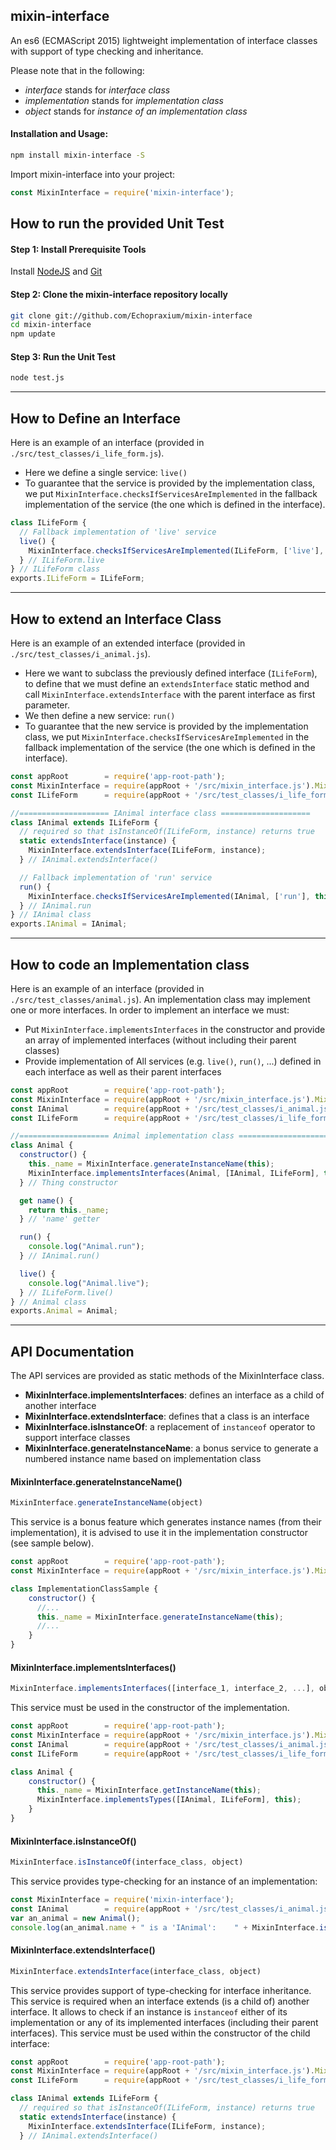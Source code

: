 ## mixin-interface

An es6 (ECMAScript 2015) lightweight implementation of interface classes with support of type checking and inheritance.

Please note that in the following:
* _interface_ stands for _interface class_
* _implementation_ stands for _implementation class_
* _object_ stands for _instance of an implementation class_

#### Installation and Usage:

```bash
npm install mixin-interface -S
```

Import mixin-interface into your project:

```javascript
const MixinInterface = require('mixin-interface');
```

## How to run the provided Unit Test
#### Step 1: Install Prerequisite Tools
Install [NodeJS](https://nodejs.org/en/) and [Git](https://git-scm.com/)

#### Step 2: Clone the mixin-interface repository locally
```bash
git clone git://github.com/Echopraxium/mixin-interface
cd mixin-interface
npm update
```

#### Step 3: Run the Unit Test
```bash
node test.js
```
- - - -
## How to Define an Interface
Here is an example of an interface (provided in `./src/test_classes/i_life_form.js`). 
* Here we define a single service: `live()` 
* To guarantee that the service is provided by the implementation class, we put `MixinInterface.checksIfServicesAreImplemented` in the fallback implementation of the service (the one which is defined in the interface).
```javascript
class ILifeForm {
  // Fallback implementation of 'live' service
  live() {
	MixinInterface.checksIfServicesAreImplemented(ILifeForm, ['live'], this);
  } // ILifeForm.live
} // ILifeForm class
exports.ILifeForm = ILifeForm;
```
- - - -
## How to extend an Interface Class
Here is an example of an extended interface (provided in `./src/test_classes/i_animal.js`). 
* Here we want to subclass the previously defined interface (`ILifeForm`), to define that we must define an `extendsInterface` static method and call `MixinInterface.extendsInterface` with the parent interface as first parameter.
* We then define a new service: `run()` 
* To guarantee that the new service is provided by the implementation class, we put `MixinInterface.checksIfServicesAreImplemented` in the fallback implementation of the service (the one which is defined in the interface).
```javascript
const appRoot        = require('app-root-path');
const MixinInterface = require(appRoot + '/src/mixin_interface.js').MixinInterface;
const ILifeForm      = require(appRoot + '/src/test_classes/i_life_form.js').ILifeForm;

//==================== IAnimal interface class ====================
class IAnimal extends ILifeForm {
  // required so that isInstanceOf(ILifeForm, instance) returns true
  static extendsInterface(instance) {
    MixinInterface.extendsInterface(ILifeForm, instance);
  } // IAnimal.extendsInterface()

  // Fallback implementation of 'run' service
  run() {
	MixinInterface.checksIfServicesAreImplemented(IAnimal, ['run'], this);
  } // IAnimal.run
} // IAnimal class
exports.IAnimal = IAnimal;
```
- - - -
## How to code an Implementation class
Here is an example of an interface (provided in `./src/test_classes/animal.js`). An implementation class may implement one or more interfaces. In order to implement an interface we must:
* Put `MixinInterface.implementsInterfaces` in the constructor and provide an array of implemented interfaces (without including their parent classes)
* Provide implementation of All services (e.g. `live()`, `run()`, ...) defined in each interface as well as their parent interfaces
```javascript
const appRoot        = require('app-root-path');
const MixinInterface = require(appRoot + '/src/mixin_interface.js').MixinInterface;
const IAnimal        = require(appRoot + '/src/test_classes/i_animal.js').IAnimal;
const ILifeForm      = require(appRoot + '/src/test_classes/i_life_form.js').ILifeForm;

//==================== Animal implementation class ====================
class Animal {
  constructor() {
    this._name = MixinInterface.generateInstanceName(this);
    MixinInterface.implementsInterfaces(Animal, [IAnimal, ILifeForm], this);
  } // Thing constructor

  get name() {
    return this._name;
  } // 'name' getter

  run() {
    console.log("Animal.run");
  } // IAnimal.run()

  live() {
    console.log("Animal.live");
  } // ILifeForm.live()
} // Animal class
exports.Animal = Animal;
```
- - - -
## API Documentation
The API services are provided as static methods of the MixinInterface class.
* **MixinInterface.implementsInterfaces**: defines an interface as a child of another interface
* **MixinInterface.extendsInterface**: defines that a class is an interface
* **MixinInterface.isInstanceOf**: a replacement of `instanceof` operator to support interface classes
* **MixinInterface.generateInstanceName**: a bonus service to generate a numbered instance name based on implementation class

#### MixinInterface.generateInstanceName()
```javascript
MixinInterface.generateInstanceName(object)
```
This service is a bonus feature which generates instance names (from their implementation), it is advised to use it in the implementation constructor (see sample below).

```javascript
const appRoot        = require('app-root-path');
const MixinInterface = require(appRoot + '/src/mixin_interface.js').MixinInterface;

class ImplementationClassSample {
	constructor() {
	  //...
      this._name = MixinInterface.generateInstanceName(this);
	  //...
	}
}
```

#### MixinInterface.implementsInterfaces()
```javascript
MixinInterface.implementsInterfaces([interface_1, interface_2, ...], object)
```
This service must be used in the constructor of the implementation.

```javascript
const appRoot        = require('app-root-path');
const MixinInterface = require(appRoot + '/src/mixin_interface.js').MixinInterface;
const IAnimal        = require(appRoot + '/src/test_classes/i_animal.js').IAnimal;
const ILifeForm      = require(appRoot + '/src/test_classes/i_life_form.js').ILifeForm;

class Animal {
	constructor() {
      this._name = MixinInterface.getInstanceName(this);
      MixinInterface.implementsTypes([IAnimal, ILifeForm], this);
	}
}
```

#### MixinInterface.isInstanceOf()
```javascript
MixinInterface.isInstanceOf(interface_class, object)
```
This service provides type-checking for an instance of an implementation:

```javascript
const MixinInterface = require('mixin-interface');
const IAnimal        = require(appRoot + '/src/test_classes/i_animal.js').IAnimal;
var an_animal = new Animal();
console.log(an_animal.name + " is a 'IAnimal':    " + MixinInterface.isInstanceOf(IAnimal, an_animal))
```

#### MixinInterface.extendsInterface()
```javascript
MixinInterface.extendsInterface(interface_class, object)
```
This service provides support of type-checking for interface inheritance. This service is required when an interface extends (is a child of) another interface. It allows to check if an instance is `instanceof` either of its implementation or any of its implemented interfaces (including their parent interfaces).
This service must be used within the constructor of the child interface:

```javascript
const appRoot        = require('app-root-path');
const MixinInterface = require(appRoot + '/src/mixin_interface.js').MixinInterface;
const ILifeForm      = require(appRoot + '/src/test_classes/i_life_form.js').ILifeForm;

class IAnimal extends ILifeForm {
  // required so that isInstanceOf(ILifeForm, instance) returns true
  static extendsInterface(instance) {
    MixinInterface.extendsInterface(ILifeForm, instance);
  } // IAnimal.extendsInterface()
```

